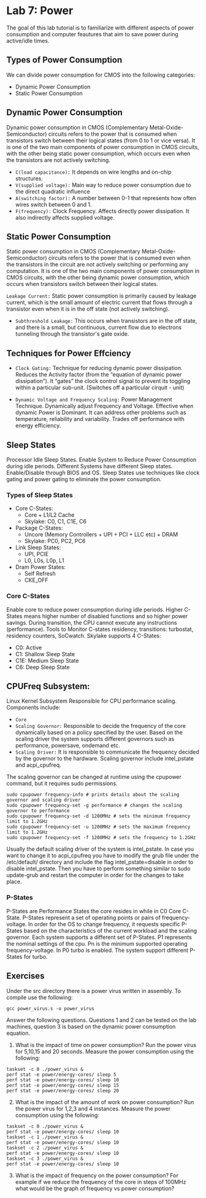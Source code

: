 # Lab 7: Power
The goal of this lab tutorial is to familiarize with different aspects of power consumption and computer feautures that aim to save power during active/idle times.  


## Types of Power Consumption
We can divide power consumption for CMOS into the following categories:
*	Dynamic Power Consumption
*	Static Power Consumption

## Dynamic Power Consumption
Dynamic power consumption in CMOS (Complementary Metal-Oxide-Semiconductor) circuits refers to the power that is consumed when transistors switch between their logical states (from 0 to 1 or vice versa). It is one of the two main components of power consumption in CMOS circuits, with the other being static power consumption, which occurs even when the transistors are not actively switching.

* `C(load capacitance):` It depends on wire lengths and on-chip structures.
* `V(supplied voltage):` Main way to reduce power consumption due to the direct quadratic influence
* `A(switching factor):` A number between 0-1 that represents how often wires switch between 0 and 1.
* `F(frequency):` Clock Frequency. Affects directly power dissipation.  It also indirectly affects supplied voltage.

## Static Power Consumption
Static power consumption in CMOS (Complementary Metal-Oxide-Semiconductor) circuits refers to the power that is consumed even when the transistors in the circuit are not actively switching or performing any computation. It is one of the two main components of power consumption in CMOS circuits, with the other being dynamic power consumption, which occurs when transistors switch between their logical states.

`Leakage Current:` Static power consumption is primarily caused by leakage current, which is the small amount of electric current that flows through a transistor even when it is in the off state (not actively switching). 
* `Subthreshold Leakage:` This occurs when transistors are in the off state, and there is a small, but continuous, current flow due to electrons tunneling through the transistor's gate oxide.


## Techniques for Power Effciency

* `Clock Gating:` Technique for reducing dynamic power dissipation. Reduces the Activity factor (from the “equation of dynamic power dissipation”). It “gates” the clock control signal to prevent its toggling within a particular sub-unit. (Switches off a particular cirquit - unit)

* `Dynamic Voltage and Frequency Scaling:` Power Management Technique. Dynamically adjust Frequency and Voltage. Effective when dynamic Power is Dominant. It can address other problems such as temperature, reliability and variability. Trades off performance with energy efficiency. 

## Sleep States

Processor Idle Sleep States. Enable System to Reduce Power Consumption during idle periods. Different Systems have different Sleep states. Enable/Disable through BIOS and OS. Sleep States use techniques like clock gating and power gating to eliminate the power consumption.

### Types of Sleep States

* Core C-States: 
    *	Core + L1/L2 Cache
    * 	Skylake: C0, C1, C1E, C6
*	Package C-States: 
    * Uncore (Memory Controllers + UPI + PCI + LLC etc) + DRAM
	* Skylake: PC0, PC2, PC6
*	Link Sleep States: 
    *	UPI, PCIE
    *	L0, L0s, L0p, L1
*	Dram Power States:
    *	Self Refresh
    *	CKE_OFF


### Core C-States
Enable core to reduce power consumption during idle periods. Higher C-States means higher number of disabled functions and so higher power savings. During transition, the CPU cannot execute any instructions (performance). Tools to Monitor C-states residency, transitions: turbostat, residency counters, SoCwatch. Skylake supports 4 C-States:
*   C0: Active 
*   C1: Shallow Sleep State
*   C1E: Medium Sleep State
*   C6: Deep Sleep State

## CPUFreq Subsystem: 
Linux Kernel Subsystem Responsible for CPU performance scaling. Components include:
*	`Core`
*	`Scaling Governor:` Responsible to decide the frequency of the core dynamically based on a policy specified by the user. Based on the scaling driver the system supports different governors such as performance, powersave, ondemand etc.
*	`Scaling Driver:` It is responsible to communicate the frequency decided by the governor to the hardware. Scaling governor include intel_pstate and acpi_cpufreq.

The scaling governor can be changed at runtime using the cpupower command, but it requires sudo permissions. 
```
sudo cpupower frequency-info # prints details about the scaling governor and scaling driver
sudo cpupower frequency-set -g performance # changes the scaling governor to performance 
sudo cpupower frequency-set -d 1200MHz # sets the minimum frequency limit to 1.2GHz
sudo cpupower frequency-set -u 1200MHz # sets the maximum frequency limit to 1.2GHz
sudo cpupower frequency-set -f 1200MHz # sets the frequency to 1.2GHz
```

Usually the default scaling driver of the system is intel_pstate. In case you want to change it to acpi_cpufreq you have to modify the grub file under the /etc/default/ directory and include the flag intel_pstate=disable in order to disable intel_pstate. Then you have to perform something similar to sudo update-grub and restart the computer in order for the changes to take place. 

### P-States
P-States are Performance States the core resides in while in C0 Core C-State. P-States represent a set of operating points or pairs of frequency-voltage. In order for the OS to change frequency, it requests specific P-States based on the characteristics of the current workload and the scaling governor. Each system supports a different set of P-States. P1 represents the nominal settings of the cpu. Pn is the minimum supported operating frequency-voltage. In P0 turbo is enabled. The system support different P-States for turbo.  

## Exercises

Under the src directory there is a power virus written in assembly. To compile use the following:

```
gcc power_virus.s -o power_virus
```
Answer the following questions. Questions 1 and 2 can be tested on the lab machines, question 3 is based on the dynamic power consumption equation. 

1)  What is the impact of time on power consumption? Run the power virus for 5,10,15 and 20 seconds. Measure the power consumption using the following:

```
taskset -c 0 ./power_virus &
perf stat -e power/energy-cores/ sleep 5
perf stat -e power/energy-cores/ sleep 10
perf stat -e power/energy-cores/ sleep 15
perf stat -e power/energy-cores/ sleep 20
```

2) What is the impact of the amount of work on power consumption? Run the power virus for 1,2,3 and 4 instances. Measure the power consumption using the following:

```
taskset -c 0 ./power_virus &
perf stat -e power/energy-cores/ sleep 10
taskset -c 1 ./power_virus &
perf stat -e power/energy-cores/ sleep 10
taskset -c 2 ./power_virus &
perf stat -e power/energy-cores/ sleep 10
taskset -c 3 ./power_virus &
perf stat -e power/energy-cores/ sleep 10
```

3) What is the impact of frequency on the power consumption? For example if we reduce the frequency of the core in steps of 100MHz what would be the graph of frequency vs power consumption?
